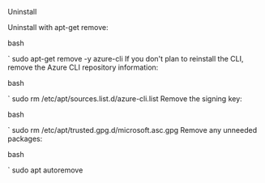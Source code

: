 Uninstall

Uninstall with apt-get remove:

bash

`
sudo apt-get remove -y azure-cli
If you don't plan to reinstall the CLI, remove the Azure CLI repository information:

bash

`
sudo rm /etc/apt/sources.list.d/azure-cli.list
Remove the signing key:

bash

`
sudo rm /etc/apt/trusted.gpg.d/microsoft.asc.gpg
Remove any unneeded packages:

bash

`
sudo apt autoremove